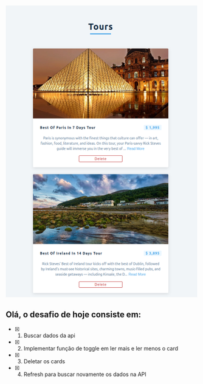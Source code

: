 ![img](./tours.png)


## Olá, o desafio de hoje consiste em:



- [X] 1. Buscar dados da api
- [X] 2. Implementar função de toggle em ler mais e ler menos o card
- [x] 3. Deletar os cards
- [x] 4. Refresh para buscar novamente os dados na API

